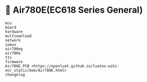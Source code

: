 # 📶 Air780E(EC618 Series General)

```{toctree}
mcu
board
hardware
multiownload
network
iomux
air780eg
air700e
tts
firmware
Air780E_PCB <https://openluat.github.io/luatos-wiki-en/_static/bom/Air780E.html>
changelog
```
